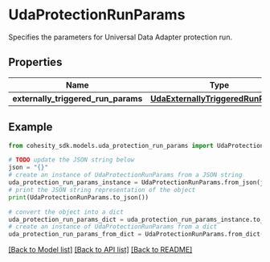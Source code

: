 # UdaProtectionRunParams

Specifies the parameters for Universal Data Adapter protection run.

## Properties

Name | Type | Description | Notes
------------ | ------------- | ------------- | -------------
**externally_triggered_run_params** | [**UdaExternallyTriggeredRunParams**](UdaExternallyTriggeredRunParams.md) |  | [optional] 

## Example

```python
from cohesity_sdk.models.uda_protection_run_params import UdaProtectionRunParams

# TODO update the JSON string below
json = "{}"
# create an instance of UdaProtectionRunParams from a JSON string
uda_protection_run_params_instance = UdaProtectionRunParams.from_json(json)
# print the JSON string representation of the object
print(UdaProtectionRunParams.to_json())

# convert the object into a dict
uda_protection_run_params_dict = uda_protection_run_params_instance.to_dict()
# create an instance of UdaProtectionRunParams from a dict
uda_protection_run_params_from_dict = UdaProtectionRunParams.from_dict(uda_protection_run_params_dict)
```
[[Back to Model list]](../README.md#documentation-for-models) [[Back to API list]](../README.md#documentation-for-api-endpoints) [[Back to README]](../README.md)


